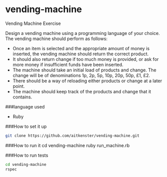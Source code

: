 # vending-machine
Vending Machine Exercise

Design a vending machine using a programming language of your choice. The vending machine should perform as follows:
  - Once an item is selected and the appropriate amount of money is inserted, the vending machine should return the correct product.
  - It should also return change if too much money is provided, or ask for more money if insufficient funds have been inserted.
  - The machine should take an initial load of products and change. The change will be of denominations 1p, 2p, 5p, 10p, 20p, 50p, £1, £2.
  - There should be a way of reloading either products or change at a later point.
  - The machine should keep track of the products and change that it contains.


###language used

+ Ruby


###How to set it up

```sh
git clone https://github.com/aitkenster/vending-machine.git
```

###How to run it
cd vending-machine
ruby run_machine.rb

###How to run tests
```sh
cd vending-machine
rspec
```
